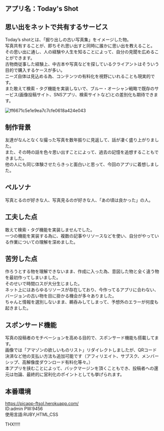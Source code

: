 ## アプリ名：Today's Shot


## 思い出をネットで共有するサービス
   Today’s shotとは、「掘り出しの古い写真集」をイメージした物。  
   写真共有することが、即ちそれ思い出すと同時に誰かに思い出を教えること。  
   その思い出に通し、人の経験や人生を知ることによって、自分の見聞を広めることができます。  
   古物商従事した経験上、中古本や写真などを探しているクライアントはそういう目的で購入するケースが多い。  
   ニーズ自体は見込める為、コンテンツの有料化を視野にいれることも現実的です。  
   また敢えて検索・タグ機能を実装しないで、ブルー・オーシャン戦略で既存のサービス(画像投稿サイト、SNSアプリ、検索サイトなど)との差別化も期待できます。

![ff6671c5e1e9ea7c7cfe0618a424e043](https://user-images.githubusercontent.com/68992335/112160869-efd40a80-8c2d-11eb-96d5-cdf24d75db78.gif)
   
## 制作背景
   友達がなんとなくな撮った写真を数年振りに見返して、話が凄く盛り上がりました。  
   また、その時の話を色々思い出すことによって、過去の記憶を追想することもできました。  
   他の人にも同じ体験させたらきっと面白いと思って、今回のアプリに着想しました。  　　　
   
## ペルソナ  
   写真とるのが好きな人、写真見るのが好きな人、「あの頃は良かった」の人。

## 工夫した点
   敢えて検索・タグ機能を実装しませんでした。  
   一つの機能を実装する為に、複数の記事やリソースなどを使い、自分がやっている作業についての理解を深めました。

## 苦労した点
   作ろうとする物を理解できないまま、作成に入った為、意図した物と全く違う物を最初作ってしまいました。  
   そのせいで時間ロスが大分生じました。  
   ネット上にはあらゆるリソースが存在しており、今作ってるアプリに合わない、バージョンの古い物を目に掛かる機会が多々ありました。  
   ちゃんと情報を選別しないまま、鵜呑みしてしまって、予想外のエラーが何度も起きました。  

## スポンサード機能
   写真の投稿者のモチベーションを高める目的で、スポンサード機能も搭載してます。  
   画像では「アマゾンの欲しいものリスト」リダイレクトしましたが、QRコード決済など他の支払い方法も追加可能です（アフィリエイト、サブスク、メンバーシップ、高解像度ダウンロード有料化等々。）   
   本アプリを挟むことによって、バックマージンを頂くこともでき、投稿者への還元は勿論、最終的に営利化のポイントとしても挙げられます。  

## 本番環境
https://picapp-ftsol.herokuapp.com/  
ID:admin  PW:9456  
使用言語:RUBY,HTML,CSS

THX!!!!!
